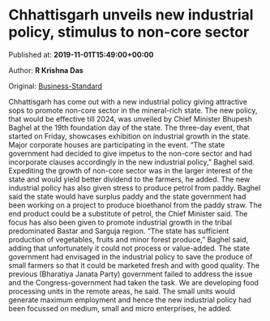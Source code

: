 
# Chhattisgarh unveils new industrial policy, stimulus to non-core sector

Published at: **2019-11-01T15:49:00+00:00**

Author: **R Krishna Das**

Original: [Business-Standard](https://www.business-standard.com/article/economy-policy/chhattisgarh-unveils-new-industrial-policy-stimulus-to-non-core-sector-119110101444_1.html)

Chhattisgarh has come out with a new industrial policy giving attractive sops to promote non-core sector in the mineral-rich state.
The new policy, that would be effective till 2024, was unveiled by Chief Minister Bhupesh Baghel at the 19th foundation day of the state. The three-day event, that started on Friday, showcases exhibition on industrial growth in the state. Major corporate houses are participating in the event.
“The state government had decided to give impetus to the non-core sector and had incorporate clauses accordingly in the new industrial policy,” Baghel said. Expediting the growth of non-core sector was in the larger interest of the state and would yield better dividend to the farmers, he added.
The new industrial policy has also given stress to produce petrol from paddy. Baghel said the state would have surplus paddy and the state government had been working on a project to produce bioethanol from the paddy straw. The end product could be a substitute of petrol, the Chief Minister said.
The focus has also been given to promote industrial growth in the tribal predominated Bastar and Sarguja region. “The state has sufficient production of vegetables, fruits and minor forest produce,” Baghel said, adding that unfortunately it could not process or value-added. The state government had envisaged in the industrial policy to save the produce of small farmers so that it could be marketed fresh and with good quality.
The previous (Bharatiya Janata Party) government failed to address the issue and the Congress-government had taken the task. We are developing food processing units in the remote areas, he said.
The small units would generate maximum employment and hence the new industrial policy had been focussed on medium, small and micro enterprises, he added.
